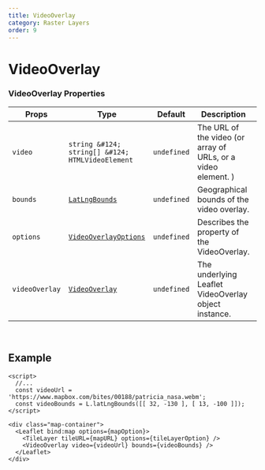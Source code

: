 ```yaml
---
title: VideoOverlay
category: Raster Layers
order: 9
---
```


<script>
  import VideoOverlayUsage from '/src/common/sample/video_overlay/VideoOverlayUsage.svelte';
</script>

# VideoOverlay

### VideoOverlay Properties

<div class='doc-table-container'>

| Props | Type | Default | Description | Required |
| --- | --- | --- | --- | -- |
| `video` | `string &#124; string[] &#124; HTMLVideoElement` | `undefined` | The URL of the video (or array of URLs, or a video element. ) | `true` |
| `bounds` | [`LatLngBounds`](https://leafletjs.com/reference.html#latlngbounds) | `undefined` | Geographical bounds of the video overlay. | `true` |
| `options` | [`VideoOverlayOptions`](https://leafletjs.com/reference.html#videooverlay-option) | `undefined` | Describes the property of the VideoOverlay. | `false` |
| `videoOverlay` | [`VideoOverlay`](https://leafletjs.com/reference.html#videooverlay) | `undefined` | The underlying Leaflet VideoOverlay object instance. | `false` |

</div>
<br>

## Example

<div class='example'>
  <VideoOverlayUsage />

  ```svelte
  <script>
    //...
    const videoUrl = 'https://www.mapbox.com/bites/00188/patricia_nasa.webm';
    const videoBounds = L.latLngBounds([[ 32, -130 ], [ 13, -100 ]]);
  </script>

  <div class="map-container">
    <Leaflet bind:map options={mapOption}>
      <TileLayer tileURL={mapURL} options={tileLayerOption} />
      <VideoOverlay video={videoUrl} bounds={videoBounds} />
    </Leaflet>
  </div>
  ```

</div>